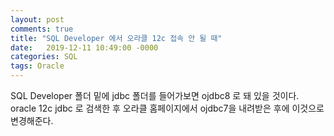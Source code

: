```yaml
---
layout: post
comments: true
title: "SQL Developer 에서 오라클 12c 접속 안 될 때"
date:   2019-12-11 10:49:00 -0000
categories: SQL
tags: Oracle
---
```


SQL Developer 폴더 밑에 jdbc 폴더를 들어가보면 ojdbc8 로 돼 있을 것이다. 
oracle 12c jdbc 로 검색한 후 오라클 홈페이지에서 ojdbc7을 내려받은 후에 이것으로 변경해준다.